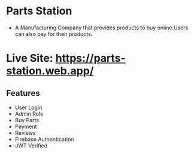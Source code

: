 # Parts Station
* A Manufacturing Company that provides products to buy online.Users can also pay for their products.

# Live Site: https://parts-station.web.app/





## Features

* User Login
* Admin Role
* Buy Parts
* Payment 
* Reviews
* Firebase Authentication
* JWT Verified

